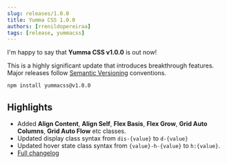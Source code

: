 ```yaml
---
slug: releases/1.0.0
title: Yumma CSS 1.0.0
authors: [rrenildopereiraa]
tags: [release, yummacss]
---
```


I'm happy to say that **Yumma CSS v1.0.0** is out now!

This is a highly significant update that introduces breakthrough features. Major releases follow [Semantic Versioning](https://docs.npmjs.com/about-semantic-versioning) conventions.

<!-- truncate -->

```bash
npm install yummacss@v1.0.0
```

## Highlights
- Added **Align Content**, **Align Self**, **Flex Basis**, **Flex Grow**, **Grid Auto Columns**, **Grid Auto Flow** etc classes.
- Updated display class syntax from `dis-{value}` to `d-{value}`
- Updated hover state class syntax from `{value}-h-{value}` to `h:{value}`.
- [Full changelog](https://github.com/yumma-lib/yumma-css/releases/tag/v1.0.0)